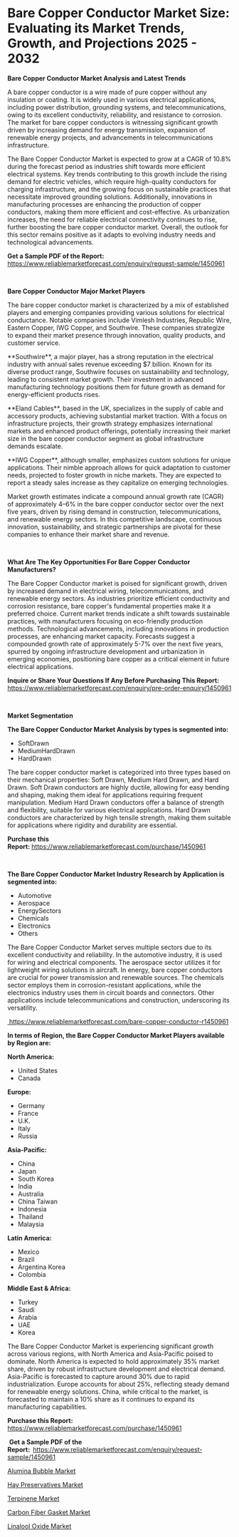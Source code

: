 <p><h1>Bare Copper Conductor Market Size: Evaluating its Market Trends, Growth, and Projections 2025 - 2032</h1></p><p><strong>Bare Copper Conductor Market Analysis and Latest Trends</strong></p>
<p><p>A bare copper conductor is a wire made of pure copper without any insulation or coating. It is widely used in various electrical applications, including power distribution, grounding systems, and telecommunications, owing to its excellent conductivity, reliability, and resistance to corrosion. The market for bare copper conductors is witnessing significant growth driven by increasing demand for energy transmission, expansion of renewable energy projects, and advancements in telecommunications infrastructure.</p><p>The Bare Copper Conductor Market is expected to grow at a CAGR of 10.8% during the forecast period as industries shift towards more efficient electrical systems. Key trends contributing to this growth include the rising demand for electric vehicles, which require high-quality conductors for charging infrastructure, and the growing focus on sustainable practices that necessitate improved grounding solutions. Additionally, innovations in manufacturing processes are enhancing the production of copper conductors, making them more efficient and cost-effective. As urbanization increases, the need for reliable electrical connectivity continues to rise, further boosting the bare copper conductor market. Overall, the outlook for this sector remains positive as it adapts to evolving industry needs and technological advancements.</p></p>
<p><strong>Get a Sample PDF of the Report:&nbsp;</strong> <a href="https://www.reliablemarketforecast.com/enquiry/request-sample/1450961?utm_campaign=2011&utm_medium=2&utm_source=Github&utm_content=ia&utm_term=31032025&utm_id=bare-copper-conductor">https://www.reliablemarketforecast.com/enquiry/request-sample/1450961</a></p>
<p>&nbsp;</p>
<p><strong>Bare Copper Conductor Major Market Players</strong></p>
<p><p>The bare copper conductor market is characterized by a mix of established players and emerging companies providing various solutions for electrical conductance. Notable companies include Vimlesh Industries, Republic Wire, Eastern Copper, IWG Copper, and Southwire. These companies strategize to expand their market presence through innovation, quality products, and customer service.</p><p>**Southwire**, a major player, has a strong reputation in the electrical industry with annual sales revenue exceeding $7 billion. Known for its diverse product range, Southwire focuses on sustainability and technology, leading to consistent market growth. Their investment in advanced manufacturing technology positions them for future growth as demand for energy-efficient products rises.</p><p>**Eland Cables**, based in the UK, specializes in the supply of cable and accessory products, achieving substantial market traction. With a focus on infrastructure projects, their growth strategy emphasizes international markets and enhanced product offerings, potentially increasing their market size in the bare copper conductor segment as global infrastructure demands escalate.</p><p>**IWG Copper**, although smaller, emphasizes custom solutions for unique applications. Their nimble approach allows for quick adaptation to customer needs, projected to foster growth in niche markets. They are expected to report a steady sales increase as they capitalize on emerging technologies.</p><p>Market growth estimates indicate a compound annual growth rate (CAGR) of approximately 4–6% in the bare copper conductor sector over the next five years, driven by rising demand in construction, telecommunications, and renewable energy sectors. In this competitive landscape, continuous innovation, sustainability, and strategic partnerships are pivotal for these companies to enhance their market share and revenue.</p></p>
<p>&nbsp;</p>
<p><strong>What Are The Key Opportunities For Bare Copper Conductor Manufacturers?</strong></p>
<p><p>The Bare Copper Conductor market is poised for significant growth, driven by increased demand in electrical wiring, telecommunications, and renewable energy sectors. As industries prioritize efficient conductivity and corrosion resistance, bare copper's fundamental properties make it a preferred choice. Current market trends indicate a shift towards sustainable practices, with manufacturers focusing on eco-friendly production methods. Technological advancements, including innovations in production processes, are enhancing market capacity. Forecasts suggest a compounded growth rate of approximately 5-7% over the next five years, spurred by ongoing infrastructure development and urbanization in emerging economies, positioning bare copper as a critical element in future electrical applications.</p></p>
<p><strong>Inquire or Share Your Questions If Any Before Purchasing This Report:</strong> <a href="https://www.reliablemarketforecast.com/enquiry/pre-order-enquiry/1450961?utm_campaign=2011&utm_medium=2&utm_source=Github&utm_content=ia&utm_term=31032025&utm_id=bare-copper-conductor">https://www.reliablemarketforecast.com/enquiry/pre-order-enquiry/1450961</a></p>
<p>&nbsp;</p>
<p><strong>Market Segmentation</strong></p>
<p><strong>The Bare Copper Conductor Market Analysis by types is segmented into:</strong></p>
<p><ul><li>SoftDrawn</li><li>MediumHardDrawn</li><li>HardDrawn</li></ul></p>
<p><p>The bare copper conductor market is categorized into three types based on their mechanical properties: Soft Drawn, Medium Hard Drawn, and Hard Drawn. Soft Drawn conductors are highly ductile, allowing for easy bending and shaping, making them ideal for applications requiring frequent manipulation. Medium Hard Drawn conductors offer a balance of strength and flexibility, suitable for various electrical applications. Hard Drawn conductors are characterized by high tensile strength, making them suitable for applications where rigidity and durability are essential.</p></p>
<p><strong>Purchase this Report:&nbsp;</strong><a href="https://www.reliablemarketforecast.com/purchase/1450961?utm_campaign=2011&utm_medium=2&utm_source=Github&utm_content=ia&utm_term=31032025&utm_id=bare-copper-conductor">https://www.reliablemarketforecast.com/purchase/1450961</a></p>
<p>&nbsp;</p>
<p><strong>The Bare Copper Conductor Market Industry Research by Application is segmented into:</strong></p>
<p><ul><li>Automotive</li><li>Aerospace</li><li>EnergySectors</li><li>Chemicals</li><li>Electronics</li><li>Others</li></ul></p>
<p><p>The Bare Copper Conductor Market serves multiple sectors due to its excellent conductivity and reliability. In the automotive industry, it is used for wiring and electrical components. The aerospace sector utilizes it for lightweight wiring solutions in aircraft. In energy, bare copper conductors are crucial for power transmission and renewable sources. The chemicals sector employs them in corrosion-resistant applications, while the electronics industry uses them in circuit boards and connectors. Other applications include telecommunications and construction, underscoring its versatility.</p></p>
<p><a href="https://www.reliablemarketforecast.com/bare-copper-conductor-r1450961?utm_campaign=2011&utm_medium=2&utm_source=Github&utm_content=ia&utm_term=31032025&utm_id=bare-copper-conductor">&nbsp;https://www.reliablemarketforecast.com/bare-copper-conductor-r1450961</a></p>
<p><strong>In terms of Region, the Bare Copper Conductor Market Players available by Region are:</strong></p>
<p>
    <p> <strong> North America: </strong>
        <ul>
            <li>United States</li>
            <li>Canada</li>
        </ul>
        </p> 
    <p> <strong> Europe: </strong>
        <ul>
            <li>Germany</li>
            <li>France</li>
            <li>U.K.</li>
            <li>Italy</li>
            <li>Russia</li>
        </ul>
        </p> 
    <p> <strong> Asia-Pacific: </strong>
        <ul>
            <li>China</li>
            <li>Japan</li>
            <li>South Korea</li>
            <li>India</li>
            <li>Australia</li>
            <li>China Taiwan</li>
            <li>Indonesia</li>
            <li>Thailand</li>
            <li>Malaysia</li>
        </ul>
        </p> 
    <p> <strong> Latin America: </strong>
        <ul>
            <li>Mexico</li>
            <li>Brazil</li>
            <li>Argentina Korea</li>
            <li>Colombia</li>
        </ul>
        </p> 
    <p> <strong> Middle East & Africa: </strong>
        <ul>
            <li>Turkey</li>
            <li>Saudi</li>
            <li>Arabia</li>
            <li>UAE</li>
            <li>Korea</li>
        </ul>
    </p>
    </p>
<p><p>The Bare Copper Conductor Market is experiencing significant growth across various regions, with North America and Asia-Pacific poised to dominate. North America is expected to hold approximately 35% market share, driven by robust infrastructure development and electrical demand. Asia-Pacific is forecasted to capture around 30% due to rapid industrialization. Europe accounts for about 25%, reflecting steady demand for renewable energy solutions. China, while critical to the market, is forecasted to maintain a 10% share as it continues to expand its manufacturing capabilities.</p></p>
<p><strong>Purchase this Report: </strong><a href="https://www.reliablemarketforecast.com/purchase/1450961?utm_campaign=2011&utm_medium=2&utm_source=Github&utm_content=ia&utm_term=31032025&utm_id=bare-copper-conductor">https://www.reliablemarketforecast.com/purchase/1450961</a></p>
<p>&nbsp;<strong>Get a Sample PDF of the Report:&nbsp;&nbsp;</strong><a href="https://www.reliablemarketforecast.com/enquiry/request-sample/1450961?utm_campaign=2011&utm_medium=2&utm_source=Github&utm_content=ia&utm_term=31032025&utm_id=bare-copper-conductor">https://www.reliablemarketforecast.com/enquiry/request-sample/1450961</a></p>
<p><strong></strong></p>
<p><p><a href="https://github.com/kaganalcinwv/Market-Research-Report-List-1/blob/main/alumina-bubble-market.md?utm_campaign=2011&utm_medium=2&utm_source=Github&utm_content=ia&utm_term=31032025&utm_id=bare-copper-conductor">Alumina Bubble Market</a></p><p><a href="https://github.com/moroesarta/Market-Research-Report-List-1/blob/main/hay-preservatives-market.md?utm_campaign=2011&utm_medium=2&utm_source=Github&utm_content=ia&utm_term=31032025&utm_id=bare-copper-conductor">Hay Preservatives Market</a></p><p><a href="https://github.com/szaszgrychkq/Market-Research-Report-List-1/blob/main/terpinene-market.md?utm_campaign=2011&utm_medium=2&utm_source=Github&utm_content=ia&utm_term=31032025&utm_id=bare-copper-conductor">Terpinene Market</a></p><p><a href="https://github.com/seherlouize/Market-Research-Report-List-1/blob/main/carbon-fiber-gasket-market.md?utm_campaign=2011&utm_medium=2&utm_source=Github&utm_content=ia&utm_term=31032025&utm_id=bare-copper-conductor">Carbon Fiber Gasket Market</a></p><p><a href="https://github.com/sadaandilou/Market-Research-Report-List-1/blob/main/linalool-oxide-market.md?utm_campaign=2011&utm_medium=2&utm_source=Github&utm_content=ia&utm_term=31032025&utm_id=bare-copper-conductor">Linalool Oxide Market</a></p></p>